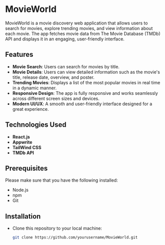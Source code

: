 # MovieWorld

MovieWorld is a movie discovery web application that allows users to search for movies, explore trending movies, and view information about each movie. The app fetches movie data from The Movie Database (TMDb) API and displays it in an engaging, user-friendly interface.

## Features

- **Movie Search**: Users can search for movies by title.
- **Movie Details**: Users can view detailed information such as the movie's title, release date, overview, and poster.
- **Trending Movies**: Displays a list of the most popular movies in real time in a dynamic manner.
- **Responsive Design**: The app is fully responsive and works seamlessly across different screen sizes and devices.
- **Modern UI/UX**: A smooth and user-friendly interface designed for a great experience.


## Technologies Used

- **React.js**
- **Appwrite**
- **TailWind CSS**
- **TMDb API**

## Prerequisites

Please make sure that you have the following installed:
- Node.js
- npm
- Git

## Installation
-  Clone this repository to your local machine:
   ```bash
   git clone https://github.com/yourusername/MovieWorld.git
